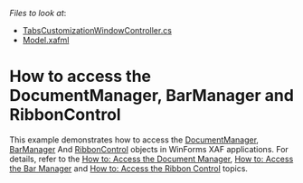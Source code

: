 <!-- default file list -->
*Files to look at*:

* [TabsCustomizationWindowController.cs](./CS/TabsLayoutCustomization.Module.Win/Controllers/TabsCustomizationWindowController.cs)
* [Model.xafml](./CS/TabsLayoutCustomization.Win/Model.xafml)
<!-- default file list end -->
# How to access the DocumentManager, BarManager and RibbonControl


<p>This example demonstrates how to access the <a href="https://documentation.devexpress.com/#WindowsForms/clsDevExpressXtraBarsDocking2010DocumentManagertopic">DocumentManager</a>, <a href="https://documentation.devexpress.com/WindowsForms/clsDevExpressXtraBarsBarManagertopic.aspx">BarManager</a> And <a href="https://documentation.devexpress.com/WindowsForms/clsDevExpressXtraBarsRibbonRibbonControltopic.aspx">RibbonControl</a> objects in WinForms XAF applications. For details, refer to the <u><a href="http://documentation.devexpress.com/#Xaf/CustomDocument3443">How to: Access the Document Manager</a></u>, <a href="http://help.devexpress.com/#eXpressAppFramework/CustomDocument115213">How to: Access the Bar Manager</a> and <a href="http://help.devexpress.com/#eXpressAppFramework/CustomDocument115214">How to: Access the Ribbon Control</a> topics.</p>
<p> </p>

<br/>


